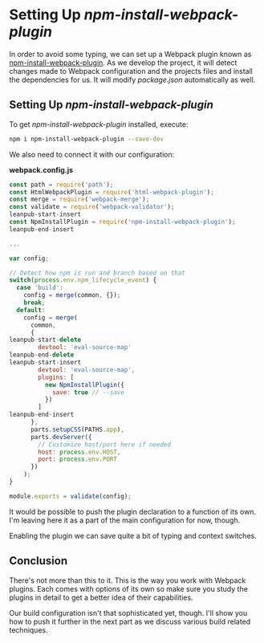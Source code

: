 # Setting Up *npm-install-webpack-plugin*

In order to avoid some typing, we can set up a Webpack plugin known as [npm-install-webpack-plugin](https://www.npmjs.com/package/npm-install-webpack-plugin). As we develop the project, it will detect changes made to Webpack configuration and the projects files and install the dependencies for us. It will modify *package.json* automatically as well.

## Setting Up *npm-install-webpack-plugin*

To get *npm-install-webpack-plugin* installed, execute:

```bash
npm i npm-install-webpack-plugin --save-dev
```

We also need to connect it with our configuration:

**webpack.config.js**

```javascript
const path = require('path');
const HtmlWebpackPlugin = require('html-webpack-plugin');
const merge = require('webpack-merge');
const validate = require('webpack-validator');
leanpub-start-insert
const NpmInstallPlugin = require('npm-install-webpack-plugin');
leanpub-end-insert

...

var config;

// Detect how npm is run and branch based on that
switch(process.env.npm_lifecycle_event) {
  case 'build':
    config = merge(common, {});
    break;
  default:
    config = merge(
      common,
      {
leanpub-start-delete
        devtool: 'eval-source-map'
leanpub-end-delete
leanpub-start-insert
        devtool: 'eval-source-map',
        plugins: [
          new NpmInstallPlugin({
            save: true // --save
          })
        ]
leanpub-end-insert
      },
      parts.setupCSS(PATHS.app),
      parts.devServer({
        // Customize host/port here if needed
        host: process.env.HOST,
        port: process.env.PORT
      })
    );
}

module.exports = validate(config);
```

It would be possible to push the plugin declaration to a function of its own. I'm leaving here it as a part of the main configuration for now, though.

Enabling the plugin we can save quite a bit of typing and context switches.

## Conclusion

There's not more than this to it. This is the way you work with Webpack plugins. Each comes with options of its own so make sure you study the plugins in detail to get a better idea of their capabilities.

Our build configuration isn't that sophisticated yet, though. I'll show you how to push it further in the next part as we discuss various build related techniques.

